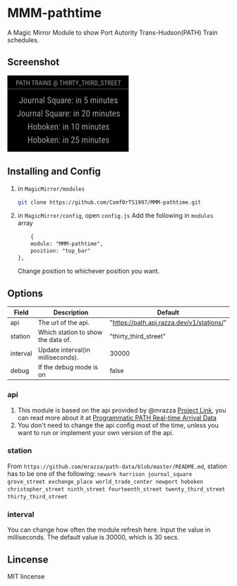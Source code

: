 # MMM-pathtime
A Magic Mirror Module to show Port Autority Trans-Hudson(PATH) Train schedules.

## Screenshot
<img src="img/screen_shot.png">

## Installing and Config
1. in `MagicMirror/modules` 
    ```sh
    git clone https://github.com/Comf0rTS1997/MMM-pathtime.git
    ```
2. in `MagicMirror/config`, open `config.js` Add the following in `modules` array
    ```
        {
		module: "MMM-pathtime",
		position: "top_bar"
	},
    ```
    Change position to whichever position you want.

## Options
| Field      | Description                                                                | Default                                     |
| ---------- | -------------------------------------------------------------------------- | ------------------------------------------- |
| api        | The url of the api.                                                        | "https://path.api.razza.dev/v1/stations/"   |
| station    | Which station to show the data of.                                         | "thirty_third_street"                       |
| interval   | Update interval(in milliseconds).                                          | 30000                                       |
| debug      | If the debug mode is on                                                    | false                                       |

### api
1. This module is based on the api provided by @mrazza [Project Link](https://github.com/mrazza/path-data), you can read more about it at [Programmatic PATH Real-time Arrival Data](https://medium.com/@mrazza/programmatic-path-real-time-arrival-data-5d0884ae1ad6#ab14)
2. You don't need to change the api config most of the time, unless you want to run or implement your own version of the api.

### station
From `https://github.com/mrazza/path-data/blob/master/README.md`, station has to be one of the following:
    ```
    newark
    harrison
    journal_square
    grove_street
    exchange_place
    world_trade_center
    newport
    hoboken
    christopher_street
    ninth_street
    fourteenth_street
    twenty_third_street
    thirty_third_street
    ```

### interval
You can change how often the module refresh here. Input the value in milliseconds. The default value is 30000, which is 30 secs.

## Lincense
MIT lincense
